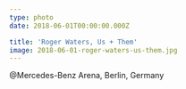 ```yaml
---
type: photo
date: 2018-06-01T00:00:00.000Z

title: 'Roger Waters, Us + Them'
image: 2018-06-01-roger-waters-us-them.jpg
---
```


@Mercedes-Benz Arena, Berlin, Germany
